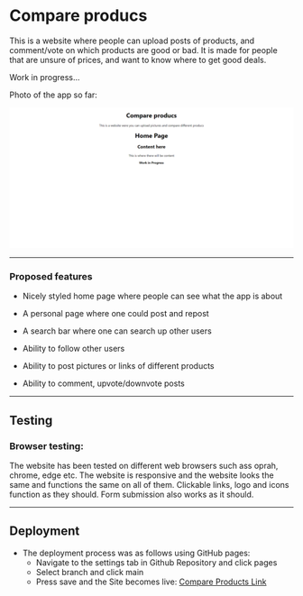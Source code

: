 # Compare producs

This is a website where people can upload posts of products, and comment/vote on which products are good or bad. It is made for people that are unsure of prices, and want to know where to get good deals. 

Work in progress...

Photo of the app so far:

![Photo of home page](./public/Home%20page.png)

----------

### Proposed features

* Nicely styled home page where people can see what the app is about

* A personal page where one could post and repost

* A search bar where one can search up other users

* Ability to follow other users

* Ability to post pictures or links of different products

* Ability to comment, upvote/downvote posts

----------

## Testing

### Browser testing:

The website has been tested on different web browsers such ass oprah, chrome, edge etc. The website is responsive and the website looks the same and functions the same on all of them. Clickable links, logo and icons function as they should. Form submission also works as it should.

----------

## Deployment

* The deployment process was as follows using GitHub pages:
  * Navigate to the settings tab in Github Repository and click pages
  * Select branch and click main
  * Press save and the Site becomes live: [Compare Products Link](https://bricboi.github.io/compare-products/)
